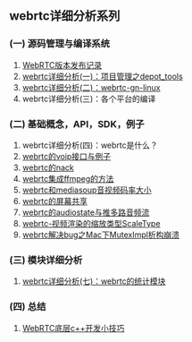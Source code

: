 ## webrtc详细分析系列

### (一) 源码管理与编译系统
1. [WebRTC版本发布记录](webrtc_version.md)
2. [webrtc详细分析(一)：项目管理之depot_tools](http://note.youdao.com/noteshare?id=7fde1f691d1d8e186806181514908a57)
3. [webrtc详细分析(二)：webrtc-gn-linux](http://note.youdao.com/noteshare?id=c6ad7f705955e506fa76ded5f6f596d6)
4. webrtc详细分析(三)：各个平台的编译

### (二) 基础概念，API，SDK，例子
1. webrtc详细分析(四)：webrtc是什么？
2. [webrtc的voip接口与例子](webrtc的voip接口与例子.md)
3. [webrtc的nack](webrtc的nack.md)
4. [webrtc集成ffmpeg的方法](webrtc集成ffmpeg的方法.md)
5. [webrtc和mediasoup音视频码率大小](webrtc和mediasoup音视频码率大小.md)
6. [webrtc的屏幕共享](webrtc的屏幕共享.md)
7. [webrtc的audiostate与推多路音频流](webrtc的audiostate与推多路音频流.md)
8. [webrtc-视频渲染的缩放类型ScaleType](webrtc-视频渲染的缩放类型ScaleType.md)
9. [webrtc解决bug之Mac下MutexImpl析构崩溃](webrtc解决bug之Mac下MutexImpl析构崩溃.md)

### (三) 模块详细分析
1. [webrtc详细分析(七)：webrtc的统计模块](webrtc详细分析(七)：webrtc的统计模块.md)


### (四) 总结
1. [WebRTC底层c++开发小技巧](WebRTC底层c++开发小技巧--一个库开发的常用技巧.md)

